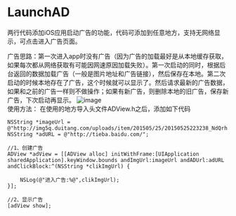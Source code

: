 # LaunchAD
两行代码添加iOS应用启动广告的功能，代码可添加到任意地方，支持无网络显示，可点击进入广告页面。

广告思路：第一次进入app时没有广告（因为广告的加载最好是从本地缓存获取，如果每次都从网络获取有可能因网速原因加载失败）。第一次启动的同时，根据后台返回的数据加载广告（一般是图片地址和广告链接），然后保存在本地。第二次启动的时候本地存在了广告，这个时候就可以显示了。然后请求最新的广告数据，如果和之前的广告一样则不做操作；如果有新广告，则删除本地的旧广告，保存新广告，下次启动再显示。
![image](https://github.com/xiongoahc/LaunchAD/blob/master/LaunchAD/%E6%95%88%E6%9E%9C%E5%9B%BE.gif)   
使用方法：
在使用的地方导入头文件ADView.h之后，添加如下代码

    NSString *imageUrl = @"http://img5q.duitang.com/uploads/item/201505/25/20150525223238_NdQrh.thumb.700_0.png";
    NSString *adURL = @"http://tieba.baidu.com/";
    
    //1、创建广告
    ADView *adView = [[ADView alloc] initWithFrame:[UIApplication sharedApplication].keyWindow.bounds andImgUrl:imageUrl andADUrl:adURL andClickBlock:^(NSString *clikImgUrl) {
        
        NSLog(@"进入广告:%@",clikImgUrl);
    }];
    
    //2、显示广告
    [adView show];
